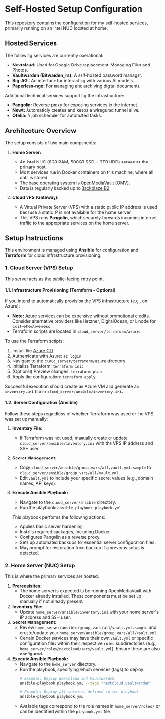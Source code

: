 # Self-Hosted Setup Configuration

This repository contains the configuration for my self-hosted services, primarily running on an Intel NUC located at home.

## Hosted Services

The following services are currently operational:

*   **Nextcloud:** Used for Google Drive replacement. Managing Files and Photos.
*   **Vaultwarden (Bitwarden_rs):** A self-hosted password manager.
*   **Big-AGI:** An interface for interacting with various AI models.
*   **Paperless-ngx:** For managing and archiving digital documents.

Additional technical services supporting the infrastructure:

*   **Pangolin:** Reverse proxy for exposing services to the internet.
*   **Newt:** Automaticly creates and keeps a wiregurad tunnel alive.
*   **Ofelia:** A job scheduler for automated tasks.

## Architecture Overview

The setup consists of two main components:

1.  **Home Server:**
    *   An Intel NUC (8GB RAM, 500GB SSD + 2TB HDD) serves as the primary host.
    *   Most services run in Docker containers on this machine, where all data is stored.
    *   The base operating system is [OpenMediaVault (OMV)](https://www.openmediavault.org/).
    *   Data is regularly backed up to [Backblaze B2](https://www.backblaze.com/b2/cloud-storage.html).

2.  **Cloud VPS (Gateway):**
    *   A Virtual Private Server (VPS) with a static public IP address is used because a static IP is not available for the home server.
    *   This VPS runs **Pangolin**, which securely forwards incoming internet traffic to the appropriate services on the home server.



## Setup Instructions

This environment is managed using **Ansible** for configuration and **Terraform** for cloud infrastructure provisioning.

### 1. Cloud Server (VPS) Setup

This server acts as the public-facing entry point.

#### 1.1. Infrastructure Provisioning (Terraform - Optional)

If you intend to automatically provision the VPS infrastructure (e.g., on Azure):

*   **Note:** Azure services can be expensive without promotional credits. Consider alternative providers like Hetzner, DigitalOcean, or Linode for cost-effectiveness.
*   Terraform scripts are located in `cloud_server/terraform/azure`.

To use the Terraform scripts:
1.  Install the [Azure CLI](https://docs.microsoft.com/en-us/cli/azure/install-azure-cli).
2.  Authenticate with Azure: `az login`
3.  Navigate to the `cloud_server/terraform/azure` directory.
4.  Initialize Terraform: `terraform init`
5.  (Optional) Preview changes: `terraform plan`
6.  Apply the configuration: `terraform apply`

Successful execution should create an Azure VM and generate an `inventory.ini` file in `cloud_server/ansible/inventory.ini`.

#### 1.2. Server Configuration (Ansible)

Follow these steps regardless of whether Terraform was used or the VPS was set up manually:

1.  **Inventory File:**
    *   If Terraform was not used, manually create or update `cloud_server/ansible/inventory.ini` with the VPS IP address and SSH user.
2.  **Secret Management:**
    *   Copy `cloud_server/ansible/group_vars/all/vault.yml.sample` to `cloud_server/ansible/group_vars/all/vault.yml`.
    *   Edit `vault.yml` to include your specific secret values (e.g., domain names, API keys).
3.  **Execute Ansible Playbook:**
    *   Navigate to the `cloud_server/ansible` directory.
    *   Run the playbook: `ansible-playbook playbook.yml`

    This playbook performs the following actions:
    *   Applies basic server hardening.
    *   Installs required packages, including Docker.
    *   Configures Pangolin as a reverse proxy.
    *   Sets up automated backups for essential server configuration files.
    *   May prompt for restoration from backup if a previous setup is detected.

### 2. Home Server (NUC) Setup

This is where the primary services are hosted.

1.  **Prerequisites:**
    *   The home server is expected to be running OpenMediaVault with Docker already installed. These components must be set up manually if not already present.
2.  **Inventory File:**
    *   Update `home_server/ansible/inventory.ini` with your home server's IP address and SSH user.
3.  **Secret Management:**
    *   Review `home_server/ansible/group_vars/all/vault.yml.sample` and create/update your `home_server/ansible/group_vars/all/vault.yml`.
    *   Certain Docker services may have their own `vault.yml` or specific configuration files within their respective `roles` subdirectories (e.g., `home_server/roles/nextcloud/vars/vault.yml`). Ensure these are also configured.
4.  **Execute Ansible Playbook:**
    *   Navigate to the `home_server` directory.
    *   Run the playbook, specifying which services (tags) to deploy:
        ```bash
        # Example: Deploy Nextcloud and Vaultwarden
        ansible-playbook playbook.yml --tags "nextcloud,vaultwarden"

        # Example: Deploy all services defined in the playbook
        ansible-playbook playbook.yml
        ```
    *   Available tags correspond to the role names in `home_server/roles/` or can be identified within the `playbook.yml` file.